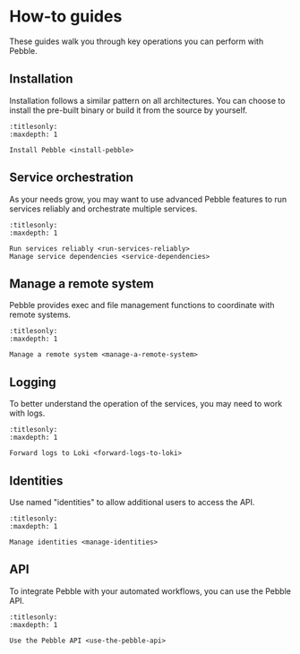 # How-to guides

These guides walk you through key operations you can perform with Pebble.


## Installation

Installation follows a similar pattern on all architectures. You can choose to install the pre-built binary or build it from the source by yourself.

```{toctree}
:titlesonly:
:maxdepth: 1

Install Pebble <install-pebble>
```

## Service orchestration

As your needs grow, you may want to use advanced Pebble features to run services reliably and orchestrate multiple services.

```{toctree}
:titlesonly:
:maxdepth: 1

Run services reliably <run-services-reliably>
Manage service dependencies <service-dependencies>
```


## Manage a remote system

Pebble provides exec and file management functions to coordinate with remote systems.

```{toctree}
:titlesonly:
:maxdepth: 1

Manage a remote system <manage-a-remote-system>
```


## Logging

To better understand the operation of the services, you may need to work with logs.

```{toctree}
:titlesonly:
:maxdepth: 1

Forward logs to Loki <forward-logs-to-loki>
```


## Identities

Use named "identities" to allow additional users to access the API.

```{toctree}
:titlesonly:
:maxdepth: 1

Manage identities <manage-identities>
```


## API

To integrate Pebble with your automated workflows, you can use the Pebble API.

```{toctree}
:titlesonly:
:maxdepth: 1

Use the Pebble API <use-the-pebble-api>
```
